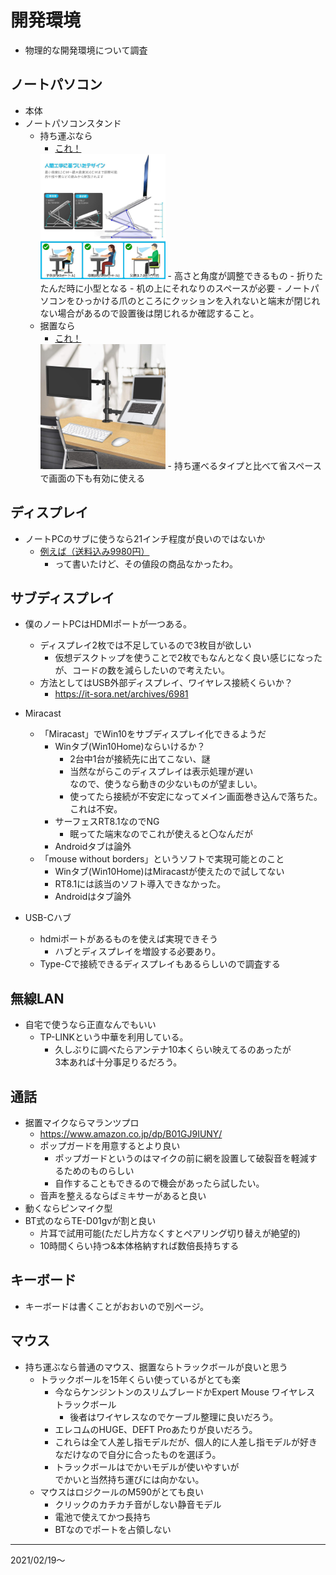 # 開発環境
  - 物理的な開発環境について調査

## ノートパソコン
  - 本体
  - ノートパソコンスタンド
    - 持ち運ぶなら
      - [これ！](https://www.amazon.co.jp/dp/B087P8T8WC/)  
      <img src="./img/kaihatsu001.jpg" width="200">
        - 高さと角度が調整できるもの 
        - 折りたたんだ時に小型となる
        - 机の上にそれなりのスペースが必要
        - ノートパソコンをひっかける爪のところにクッションを入れないと端末が閉じれない場合があるので設置後は閉じれるか確認すること。
    - 据置なら
      - [これ！](https://www.amazon.co.jp/dp/B087J9W6NB/)  
      <img src="./img/kaihatsu002.jpg" width="200">
        - 持ち運べるタイプと比べて省スペースで画面の下も有効に使える

## ディスプレイ
  - ノートPCのサブに使うなら21インチ程度が良いのではないか
    - [例えば（送料込み9980円）](https://jp.ext.hp.com/monitors/personal/kakaku/?jumpid=st_cn_p_af_kkc)
      - って書いたけど、その値段の商品なかったわ。

## サブディスプレイ
  - 僕のノートPCはHDMIポートが一つある。
    - ディスプレイ2枚では不足しているので3枚目が欲しい
      - 仮想デスクトップを使うことで2枚でもなんとなく良い感じになったが、コードの数を減らしたいので考えたい。
    - 方法としてはUSB外部ディスプレイ、ワイヤレス接続くらいか？
      - https://it-sora.net/archives/6981

  - Miracast
    - 「Miracast」でWin10をサブディスプレイ化できるようだ
      - Winタブ(Win10Home)ならいけるか？
        - 2台中1台が接続先に出てこない、謎
        - 当然ながらこのディスプレイは表示処理が遅い  
          なので、使うなら動きの少ないものが望ましい。
        - 使ってたら接続が不安定になってメイン画面巻き込んで落ちた。これは不安。
      - サーフェスRT8.1なのでNG
        - 眠ってた端末なのでこれが使えると〇なんだが
      - Androidタブは論外
    - 「mouse without borders」というソフトで実現可能とのこと
      - Winタブ(Win10Home)はMiracastが使えたので試してない
      - RT8.1には該当のソフト導入できなかった。
      - Androidはタブ論外
    
  - USB-Cハブ
    - hdmiポートがあるものを使えば実現できそう
      - ハブとディスプレイを増設する必要あり。
    - Type-Cで接続できるディスプレイもあるらしいので調査する

## 無線LAN
  - 自宅で使うなら正直なんでもいい
    - TP-LINKという中華を利用している。
      - 久しぶりに調べたらアンテナ10本くらい映えてるのあったが  
      3本あれば十分事足りるだろう。

## 通話
  - 据置マイクならマランツプロ
    - https://www.amazon.co.jp/dp/B01GJ9IUNY/
    - ポップガードを用意するとより良い
      - ポップガードというのはマイクの前に網を設置して破裂音を軽減するためのものらしい
      - 自作することもできるので機会があったら試したい。
    - 音声を整えるならばミキサーがあると良い
  - 動くならピンマイク型
  - BT式のならTE-D01gvが割と良い
    - 片耳で試用可能(ただし片方なくすとペアリング切り替えが絶望的)
    - 10時間くらい持つ&本体格納すれば数倍長持ちする

## キーボード
  - キーボードは書くことがおおいので別ページ。

## マウス
  - 持ち運ぶなら普通のマウス、据置ならトラックボールが良いと思う
    - トラックボールを15年くらい使っているがとても楽
      - 今ならケンジントンのスリムブレードかExpert Mouse ワイヤレス トラックボール
        - 後者はワイヤレスなのでケーブル整理に良いだろう。
      - エレコムのHUGE、DEFT Proあたりが良いだろう。
      - これらは全て人差し指モデルだが、個人的に人差し指モデルが好きなだけなので自分に合ったものを選ぼう。
      - トラックボールはでかいモデルが使いやすいが  
      でかいと当然持ち運びには向かない。
    - マウスはロジクールのM590がとても良い
      - クリックのカチカチ音がしない静音モデル
      - 電池で使えてかつ長持ち
      - BTなのでポートを占領しない

---
2021/02/19～
